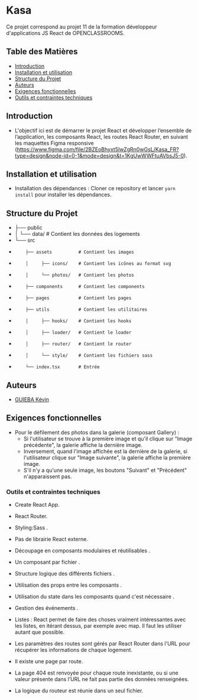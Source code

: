 # Kasa #

 Ce projet correspond au projet 11 de la formation développeur d'applications JS React de OPENCLASSROOMS.


 ## Table des Matières

- [Introduction](#introduction)
- [Installation et utilisation](#installation-et-utilisation)
- [Structure du Projet](#structure-du-projet)
- [Auteurs](#auteurs)
- [Exigences fonctionnelles](#exigences-fonctionnelles)
- [Outils et contraintes techniques](#outils-et-contraintes-techniques) 


## Introduction

- L'objectif ici est de démarrer le projet React et développer l’ensemble de l’application, les composants React, les routes React Router, en suivant les maquettes Figma responsive (https://www.figma.com/file/2BZEoBhyxt5IwZgRn0wGsL/Kasa_FR?type=design&node-id=0-1&mode=design&t=1KgUwWWFtuAVbsJ5-0).


## Installation et utilisation

- Installation des dépendances : Cloner ce repository et lancer `yarn install` pour installer les dépendances.


## Structure du Projet

-   ├── public
-   │     └── data/           # Contient les données des logements
-   └──  src
-         ├── assets          # Contient les images
-         │     ├── icons/    # Contient les icônes au format svg
-         │     └── photos/   # Contient les photos
-         ├── components      # Contient les components
-         ├── pages           # Contient les pages
-         ├── utils           # Contient les utilitaires
-         │     ├── hooks/    # Contient les hooks
-         │     ├── loader/   # Contient le loader
-         │     ├── router/   # Contient le router
-         │     └── style/    # Contient les fichiers sass
-         └── index.tsx       # Entrée


## Auteurs

- [GUIEBA Kévin](https://github.com/Kguie/)

## Exigences fonctionnelles ##

- Pour le défilement des photos dans la galerie (composant Gallery) :
    - Si l'utilisateur se trouve à la première image et qu'il clique sur "Image précédente", la galerie affiche la dernière image. 
    - Inversement, quand l'image affichée est la dernière de la galerie, si l'utilisateur clique sur "Image suivante", la galerie affiche la première image. 
    - S'il n'y a qu'une seule image, les boutons "Suivant" et "Précédent" n'apparaissent pas.

### Outils et contraintes techniques ###

- Create React App.
- React Router.
- Styling:Sass .
- Pas de librairie React externe.

- Découpage en composants modulaires et réutilisables .
- Un composant par fichier .
- Structure logique des différents fichiers .
- Utilisation des props entre les composants .
- Utilisation du state dans les composants quand c'est nécessaire .
- Gestion des événements .
- Listes : React permet de faire des choses vraiment intéressantes avec les listes, en itérant dessus, par exemple avec map. Il faut les utiliser autant que possible.

- Les paramètres des routes sont gérés par React Router dans l'URL pour récupérer les informations de chaque logement.
- Il existe une page par route.
- La page 404 est renvoyée pour chaque route inexistante, ou si une valeur présente dans l’URL ne fait pas partie des données renseignées.
- La logique du routeur est réunie dans un seul fichier.

